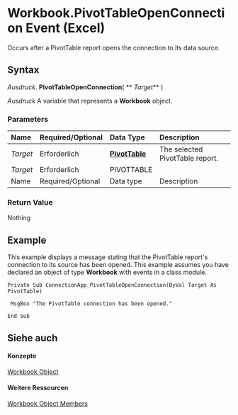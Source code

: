 
# Workbook.PivotTableOpenConnection Event (Excel)

Occurs after a PivotTable report opens the connection to its data source.


## Syntax

 _Ausdruck_. **PivotTableOpenConnection**( ** _Target_** )

 _Ausdruck_ A variable that represents a **Workbook** object.


### Parameters



|**Name**|**Required/Optional**|**Data Type**|**Description**|
|:-----|:-----|:-----|:-----|
| _Target_|Erforderlich|**[PivotTable](a9c1d4a0-78a9-f9a6-6daf-91cb63e45842.md)**|The selected PivotTable report.|
| _Target_|Erforderlich|PIVOTTABLE||
|Name|Required/Optional|Data type|Description|

### Return Value

Nothing


## Example

This example displays a message stating that the PivotTable report's connection to its source has been opened. This example assumes you have declared an object of type  **Workbook** with events in a class module.


```
Private Sub ConnectionApp_PivotTableOpenConnection(ByVal Target As PivotTable) 
 
 MsgBox "The PivotTable connection has been opened." 
 
End Sub
```


## Siehe auch


#### Konzepte


[Workbook Object](8c00aa60-c974-eed3-0812-3c9625eb0d4c.md)
#### Weitere Ressourcen


[Workbook Object Members](http://msdn.microsoft.com/library/dce102a3-25de-3ff4-2ce5-bc56e08baca7%28Office.15%29.aspx)